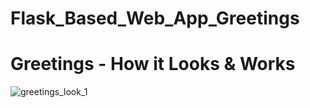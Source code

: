 # Flask_Based_Web_App_Greetings

# Greetings - How it Looks & Works
![greetings_look_1](https://user-images.githubusercontent.com/83899750/164134927-52777a2a-aaa9-4eb4-a33d-b78bad91eaf4.gif)

